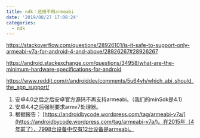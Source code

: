 ```yaml
---
title: ndk：还用不用armeabi
date: '2019/08/27 17:08:24'
categories:
  - ndk
---
```


https://stackoverflow.com/questions/28926101/is-it-safe-to-support-only-armeabi-v7a-for-android-4-and-above/28926267#28926267

https://android.stackexchange.com/questions/34958/what-are-the-minimum-hardware-specifications-for-android

https://www.reddit.com/r/androiddev/comments/5u64yh/which_abi_should_the_app_support/

1. 安卓4.0之后之后安卓官方源码不再支持armeabi。（我们的minSdk是4.1）
2. 安卓4.4之后强制要求armv7处理器。
3. 根据报告： [https://androidbycode.wordpress.com/tag/armeabi-v7a/](https://androidbycode.wordpress.com/tag/armeabi-v7a/)。在2015年（4年前了），7998台设备中仅有12台设备是armeabi。
                                                                                                                                                                                                                                                                                                                                                                                                                                                                                                                                                                                                                                                                                                                                                                                                                                                                                                                                                                                                                                                                                                                                                                                                                                                                                                                                                                                                                                                                                                                                                                                                                                                                                                                                                                                                                                                                                                                                                                                                                                                                                                                                                                                                                                                                                                                                                                                                                                                                                                                                                                                                                                                                                                                                                                                                                                                                                                                                                                                                                                                                                                                                                                                                                                                                                                                                                                                                                                                                                                                                                                                                                                                                                                                                                                                                                                                                                                                                                                                                                                                                                                                                                                                                                                                                                                                                                                                                                                                                                                                                                                                                                                                                                                                                                                                                                                                                                                                                                                                                                                                                                                                                                                                                                                                                                                                                                                                                                                                                                                                                                                                                                                                                                                                                                                                                                                                                                                                                                                                                                                                                                                                                                                                                                                                                                                                                                                                                                                                                                                                                                                                                                                                                                                                                                                                                                                                                                                                                                                                                                                                                                                                                                                                                                                                                                                                                                                                                                                                                                                                                                                                                                                                                                                                                                                                                                                                                                                                                                                                                                                                                                                                                                                                                                                                                                                                                                                                                                                                                                                                                                                                                                                                                                                                                                                                                                                                                                                                                                                                                                                                                                                                                                                                                                                                                                                                                                                                                                                                                                                                                                                                                                                                                                                                                                                                                                                                                                                                                                                    